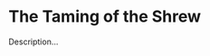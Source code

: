 <!-- ======================================================================
--- Search engine
title:          The Taming of the Shrew
keywords:       taming, shrew, comedy
description:    The Taming of the Shrew by William Shakespeare.
--- Menu system
order:          120
text:           The Taming of the Shrew
hidden:         false
umbel:          false
--- Page properties
id:             
document:       
layout:         layout-2-left
$-left:         play-list
======================================================================= -->

# The Taming of the Shrew

Description...
